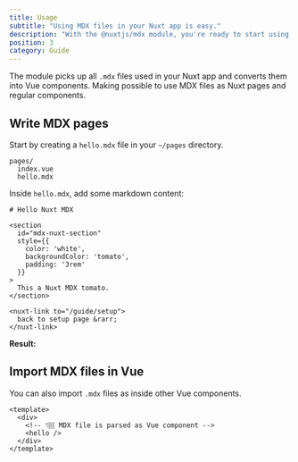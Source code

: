 ```yaml
---
title: Usage
subtitle: "Using MDX files in your Nuxt app is easy."
description: "With the @nuxtjs/mdx module, you're ready to start using MDX files in your Nuxt app."
position: 3
category: Guide
---
```


The module picks up all `.mdx` files used in your Nuxt app and converts them into Vue components. Making possible to use MDX files as Nuxt pages and regular components.

## Write MDX pages

Start by creating a `hello.mdx` file in your `~/pages` directory.

```[Application]
pages/
  index.vue
  hello.mdx
```

Inside `hello.mdx`, add some markdown content:

```md[hello.mdx]
# Hello Nuxt MDX

<section
  id="mdx-nuxt-section"
  style={{
    color: 'white',
    backgroundColor: 'tomato',
    padding: '3rem'
  }}
>
  This a Nuxt MDX tomato.
</section>

<nuxt-link to="/guide/setup">
  back to setup page &rarr;
</nuxt-link>
```

**Result:**

<div class="border p-4">
  <hello></hello>
</div>

## Import MDX files in Vue

You can also import `.mdx` files as inside other Vue components.

```vue
<template>
  <div>
    <!-- 👇🏽 MDX file is parsed as Vue component -->
    <hello />
  </div>
</template>
```
